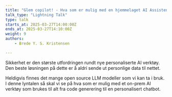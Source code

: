 ```yaml
---
title: "Glem copilot! - Hva som er mulig med en hjemmelaget AI Assistent"
talk_type: "Lightning Talk"
type: talk
starts_at: 2025-03-27T14:00:00Z
ends_at: 2025-03-27T14:10:00Z
weight: 9
authors:
    - Brede Y. S. Kristensen

---
```

Sikkerhet er den største utfordringen rundt nye personaliserte AI verktøy.  Den beste løsningen på dette er å aldri sende ut personlige data til nettet. 

Heldigvis finnes det mange open source LLM modeller som vi kan ta i bruk. I denne lyntalen så skal vi se på hva som er mulig med et on-prem AI verktøy som brukes til alt fra code generering til en personalisert chatbot.
